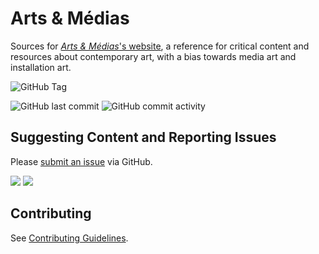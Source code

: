 # Arts & Médias

Sources for [*Arts & Médias*'s website](https://arts-et-medias.net/), a reference for critical content and resources about contemporary art, with a bias towards media art and installation art.

![GitHub Tag](https://shields.io/github/v/tag/jansensan/arts-et-medias) 

![GitHub last commit](https://img.shields.io/github/last-commit/jansensan/arts-et-medias) ![GitHub commit activity](https://img.shields.io/github/commit-activity/m/jansensan/arts-et-medias)

## Suggesting Content and Reporting Issues

Please [submit an issue](https://github.com/jansensan/arts-et-medias/issues/new/choose) via GitHub.

![](https://shields.io/github/issues-pr-raw/jansensan/arts-et-medias) ![](https://shields.io/github/issues/jansensan/arts-et-medias)


## Contributing

See [Contributing Guidelines](./CONTRIBUTING.md).

